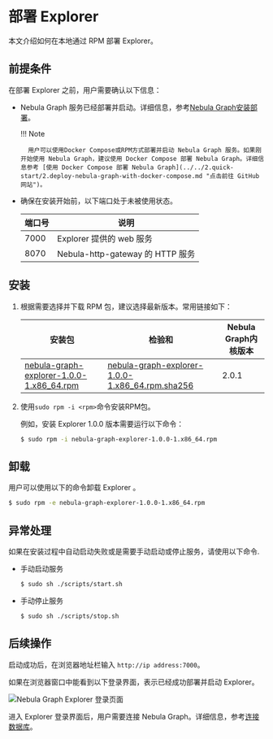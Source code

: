 # 部署 Explorer

本文介绍如何在本地通过 RPM 部署 Explorer。

## 前提条件

在部署 Explorer 之前，用户需要确认以下信息：

- Nebula Graph 服务已经部署并启动。详细信息，参考[Nebula Graph安装部署](../4.deployment-and-installation/1.resource-preparations.md "点击前往 Nebula Graph 安装部署")。

  !!! Note

        用户可以使用Docker Compose或RPM方式部署并启动 Nebula Graph 服务。如果刚开始使用 Nebula Graph，建议使用 Docker Compose 部署 Nebula Graph。详细信息参考 [使用 Docker Compose 部署 Nebula Graph](../../2.quick-start/2.deploy-nebula-graph-with-docker-compose.md "点击前往 GitHub 网站")。

- 确保在安装开始前，以下端口处于未被使用状态。

   | 端口号 | 说明 |
   | ---- | ---- |
   | 7000 | Explorer 提供的 web 服务 |
   | 8070 | Nebula-http-gateway 的 HTTP 服务 |

## 安装

1. 根据需要选择并下载 RPM 包，建议选择最新版本。常用链接如下：

   | 安装包 | 检验和 | Nebula Graph内核版本 |
   | ----- | ----- | ----- |
   | [nebula-graph-explorer-1.0.0-1.x86_64.rpm](https://oss-cdn.nebula-graph.com.cn/nebula-graph-explorer/nebula-graph-explorer-1.0.0-1.x86_64.rpm) |  [nebula-graph-explorer-1.0.0-1.x86_64.rpm.sha256](https://oss-cdn.nebula-graph.com.cn/nebula-graph-explorer/nebula-graph-explorer-1.0.0-1.x86_64.rpm.sha256) | 2.0.1 |

2. 使用`sudo rpm -i <rpm>`命令安装RPM包。

   例如，安装 Explorer 1.0.0 版本需要运行以下命令：

   ```bash
   $ sudo rpm -i nebula-graph-explorer-1.0.0-1.x86_64.rpm
   ```


## 卸载

用户可以使用以下的命令卸载 Explorer 。

```bash
$ sudo rpm -e nebula-graph-explorer-1.0.0-1.x86_64.rpm
```

## 异常处理

如果在安装过程中自动启动失败或是需要手动启动或停止服务，请使用以下命令.

- 手动启动服务
   
   ```bash
   $ sudo sh ./scripts/start.sh
   ```

- 手动停止服务

   ```bash  
   $ sudo sh ./scripts/stop.sh
   ```

## 后续操作

启动成功后，在浏览器地址栏输入 `http://ip address:7000`。

如果在浏览器窗口中能看到以下登录界面，表示已经成功部署并启动 Explorer。

![Nebula Graph Explorer 登录页面](../figs/../nebula-explorer/figs/ex-ug-001.png)

进入 Explorer 登录界面后，用户需要连接 Nebula Graph。详细信息，参考[连接数据库](ex-ug-connect.md)。